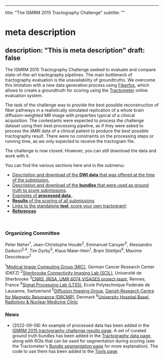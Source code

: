 
---
title: "The ISMRM 2015 Tractography Challenge"
subtitle: ""
# meta description
description: "This is meta description"
draft: false
---

The ISMRM 2015 Tractography Challenge seeked to evaluate and compare state-of-the-art tractography pipelines. The main bottleneck of tractography evaluation is the unavailability of groundtruths. We overcome this limitation with a new data generation process using <a href="http://docs.mitk.org/2014.10/org_mitk_views_fiberfoxview.html" target="_blank">
    Fiberfox</a>, which allows to create a groundtruth for scoring using the <a href="http://www.medicalimageanalysisjournal.com/article/S1361-8415(13)00047-9/abstract"> Tractometer</a> online evaluation system.

The task of the challenge was to provide the best possible reconstruction of fiber pathways in a realistically simulated replication of a whole brain diffusion-weighted MR image with properties typical of a clinical acquisition. The contestants were expected to process the challenge dataset using their best processing pipeline, as if they were asked to process the dMRI data of a clinical patient to produce the best possible tractography result. There were no constraints on the processing steps or running time, as we only expected to receive the tractogram file.

The challenge is now closed. However, you can still download the data and work with it.

You can find the various sections here and in the submenu:
- <a href="/ismrm2015/dwi_data">Description and download of the **DWI data** that was offered at the time of the submission.</a>
- <a href="/ismrm2015/tractography_data">Description and download of the **bundles** that were used as ground truth to score submissions</a>.
- <a href="/ismrm2015/processed_data">Examples of **processed data**.</a>.
- <a href="/ismrm2015/results">**Results** of the scoring of all submissions</a>
- <a href="/ismrm2015/tools">Links to the standalone **tool**: score your own tractogram!</a>
- <a href="/ismrm2015/references">**References**</a>

<br>

### Organizing Committee

Peter Neher<sup>1</sup>, Jean-Christophe Houde<sup>2</sup>, 
Emmanuel Caruyer<sup>3</sup>, Alessandro Daducci<sup>2,4</sup>, 
Tim Dyrby<sup>5</sup>, Klaus Maier-Hein<sup>1</sup>, 
Bram Stieltjes<sup>6</sup>, Maxime Descoteaux<sup>2</sup> 

<sup>1</sup><a href="http://www.dkfz.de/en/mbi/research/MIC/index.html" target="_blank">Medical Image Computing Group (MIC)</a>, German Cancer Research Center (DKFZ)
<sup>2</sup><a href="http://scil.usherbrooke.ca/" target="_blank">Sherbrooke Connectivity Imaging Lab (SCIL)</a>, Université de Sherbrooke
<sup>3</sup><a href="https://www.irisa.fr/visages/" target="_blank">CNRS, IRISA, UMR 6074 VISAGES project-team</a>, Rennes, France
<sup>4</sup><a href="http://hardi.epfl.ch/" target="_blank">Signal Processing Lab (LTS5)</a>, Ecole Polytechnique Federale de Lausanne, Switzerland
<sup>5</sup><a href="http://dig.drcmr.dk/" target="_blank">Diffusion Imaging Group</a>, <a href="http://www.drcmr.dk" target="_blank">Danish Research Centre for Magnetic Resonance (DRCMR)</a>, Denmark
<sup>6</sup><a href="https://radiologie.unibas.ch/klinik/mitarbeitende/profil/profil/person/bram-stieltjes/" target="_blank">University Hospital Basel, Radiology & Nuclear Medicine Clinic</a>

### News

- (2022-09-08) An example of processed data has been added in the <a href="/ismrm2015/results">ISMRM 2015 tractography challenge results page</a>. A set of curated ground truth bundles has been added in the <a href="/ismrm2015/tractography_data">Tractography data page</a>, along with ROIs that can be used for segmentation during scoring (see the Tractometer's <a href="/tractometer/bundle_segmentation">Bundle segmentation page</a> for more explanation). The code to use them has been added to the <a href="/ismrm2015/tools">Tools page</a>.